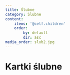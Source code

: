 ```yaml
---
title: Ślubne
category: Ślubne
content:
    items: '@self.children'
    order:
        by: default
        dir: asc
media_order: slub2.jpg
---
```


# Kartki ślubne
